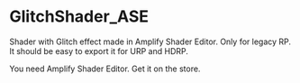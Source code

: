 # GlitchShader_ASE

Shader with Glitch effect made in Amplify Shader Editor. Only for legacy RP. It should be easy to export it for URP and HDRP.

You need Amplify Shader Editor. Get it on the store.
